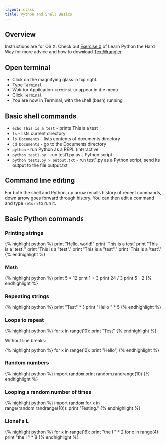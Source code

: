 ```yaml
---
layout: class
title: Python and Shell Basics
---
```


## Overview

Instructions are for OS X. Check out [Exercise 0](http://learnpythonthehardway.org/book/ex0.html) of Learn Python the Hard Way for more advice and how to download [TextWrangler](http://www.barebones.com/products/textwrangler/).

## Open terminal

* Click on the magnifying glass in top right.
* Type `Terminal`
* Wait for Application `Terminal` to appear in the menu
* Click `Terminal`
* You are now in Terminal, with the shell (bash) running

## Basic shell commands

* `echo This is a test` - prints This is a test
* `ls` - lists current directory
* `ls Documents` - lists contents of documents directory
* `cd Documents` - go to the Documents directory
* `python` - run Python as a REPL (interactive
* `python test1.py` - run test1.py as a Python script
* `python test1.py > output.txt` - run test1.py as a Python script, send its output to the file output.txt

## Command line editing

For both the shell and Python, up arrow recalls history of recent commands, down arrow goes forward through history. You can then edit a command and type `return` to run it.

## Basic Python commands

### Printing strings

{% highlight python %}
print "Hello, world!"
print 'This is a test'
print "This is a 'test'."
print 'This is a "test".'
print "This is a \"test\"."
print 'This is a \'test\'.'
{% endhighlight %}

### Math

{% highlight python %}
print 5 * 12
print 1 + 3
print 24 / 3
print 5 - 2
{% endhighlight %}

### Repeating strings

{% highlight python %}
print "Test" * 5
print "Hello " * 5
{% endhighlight %}

### Loops to repeat

{% highlight python %}
for x in range(10):
    print "Test"
{% endhighlight %}

Without line breaks:

{% highlight python %}
for x in range(10):
    print "Hello",
{% endhighlight %}

### Random numbers

{% highlight python %}
import random
print random.randrange(10)
{% endhighlight %}

### Looping a random number of times

{% highlight python %}
import random
for x in range(random.randrange(10)):
    print "Testing."
{% endhighlight %}

### Lionel's L

{% highlight python %}
for x in range(16):
    print "the l " * 2
for x in range(4):
    print "the l " * 8
{% endhighlight %}
